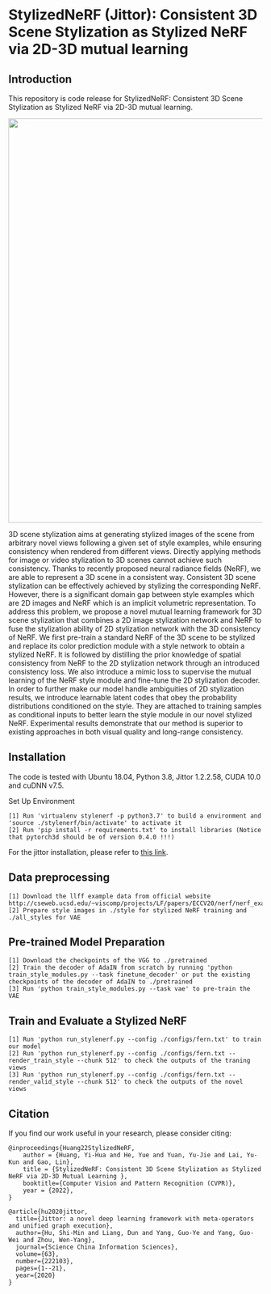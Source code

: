 # StylizedNeRF (Jittor): Consistent 3D Scene Stylization as Stylized NeRF via 2D-3D mutual learning

## Introduction
This repository is code release for StylizedNeRF: Consistent 3D Scene Stylization as Stylized NeRF via 2D-3D mutual learning.

<img src='teaser.png' width='800'>

3D scene stylization aims at generating stylized images of the scene from arbitrary novel views following a given set of style examples, while ensuring consistency when rendered from different views. Directly applying methods for image or video stylization to 3D scenes cannot achieve such consistency. Thanks to recently proposed neural radiance fields (NeRF), we are able to represent a 3D scene in a consistent way. Consistent 3D scene stylization can be effectively achieved by stylizing the corresponding NeRF. However, there is a significant domain gap between style examples which are 2D images and NeRF which is an implicit volumetric representation. To address this problem, we propose a novel mutual learning framework for 3D scene stylization that combines a 2D image stylization network and NeRF to fuse the stylization ability of 2D stylization network with the 3D consistency of NeRF. We first pre-train a standard NeRF of the 3D scene to be stylized and replace its color prediction module with a style network to obtain a stylized NeRF. It is followed by distilling the prior knowledge of spatial consistency from NeRF to the 2D stylization network through an introduced consistency loss. We also introduce a mimic loss to supervise the mutual learning of the NeRF style module and fine-tune the 2D stylization decoder. In order to further make our model handle ambiguities of 2D stylization results, we introduce learnable latent codes that obey the probability distributions conditioned on the style. They are attached to training samples as conditional inputs to better learn the style module in our novel stylized NeRF. Experimental results demonstrate that our method is superior to existing approaches in both visual quality and long-range consistency.

## Installation

The code is tested with Ubuntu 18.04, Python 3.8, Jittor 1.2.2.58, CUDA 10.0 and cuDNN v7.5.

Set Up Environment

    [1] Run 'virtualenv stylenerf -p python3.7' to build a environment and 'source ./stylenerf/bin/activate' to activate it
    [2] Run 'pip install -r requirements.txt' to install libraries (Notice that pytorch3d should be of version 0.4.0 !!!)
    
For the jittor installation, please refer to [this link](https://cg.cs.tsinghua.edu.cn/jittor/download).


## Data preprocessing

    [1] Download the llff example data from official website http://cseweb.ucsd.edu/~viscomp/projects/LF/papers/ECCV20/nerf/nerf_example_data.zip
    [2] Prepare style images in ./style for stylized NeRF training and ./all_styles for VAE
  
## Pre-trained Model Preparation
    
    [1] Download the checkpoints of the VGG to ./pretrained
    [2] Train the decoder of AdaIN from scratch by running 'python train_style_modules.py --task finetune_decoder' or put the existing checkpoints of the decoder of AdaIN to ./pretrained
    [3] Run 'python train_style_modules.py --task vae' to pre-train the VAE
    
## Train and Evaluate a Stylized NeRF
    [1] Run 'python run_stylenerf.py --config ./configs/fern.txt' to train our model
    [2] Run 'python run_stylenerf.py --config ./configs/fern.txt --render_train_style --chunk 512' to check the outputs of the traning views
    [3] Run 'python run_stylenerf.py --config ./configs/fern.txt --render_valid_style --chunk 512' to check the outputs of the novel views

## Citation

If you find our work useful in your research, please consider citing:

    @inproceedings{Huang22StylizedNeRF,
        author = {Huang, Yi-Hua and He, Yue and Yuan, Yu-Jie and Lai, Yu-Kun and Gao, Lin},
        title = {StylizedNeRF: Consistent 3D Scene Stylization as Stylized NeRF via 2D-3D Mutual Learning },
        booktitle={Computer Vision and Pattern Recognition (CVPR)},
        year = {2022},
    }
    
    @article{hu2020jittor,
      title={Jittor: a novel deep learning framework with meta-operators and unified graph execution},
      author={Hu, Shi-Min and Liang, Dun and Yang, Guo-Ye and Yang, Guo-Wei and Zhou, Wen-Yang},
      journal={Science China Information Sciences},
      volume={63},
      number={222103},
      pages={1--21},
      year={2020}
    }